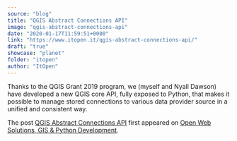 ```yaml
---
source: "blog"
title: "QGIS Abstract Connections API"
image: "qgis-abstract-connections-api"
date: "2020-01-17T11:59:51+0000"
link: "https://www.itopen.it/qgis-abstract-connections-api/"
draft: "true"
showcase: "planet"
folder: "itopen"
author: "ItOpen"
---
```


<p>Thanks to the QGIS Grant 2019 program, we (myself and Nyall Dawson) have developed a new QGIS core API, fully exposed to Python, that makes it possible to manage stored connections to various data provider source in a unified and consistent way.</p>
<p>The post <a href="https://www.itopen.it/qgis-abstract-connections-api/">QGIS Abstract Connections API</a> first appeared on <a href="https://www.itopen.it">Open Web Solutions, GIS & Python Development</a>.</p>
